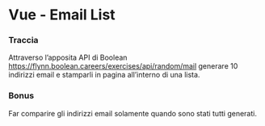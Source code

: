 # Vue - Email List

### Traccia
Attraverso l’apposita API di Boolean https://flynn.boolean.careers/exercises/api/random/mail generare 10 indirizzi email e stamparli in pagina all’interno di una lista.

### Bonus
Far comparire gli indirizzi email solamente quando sono stati tutti generati.